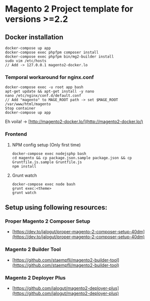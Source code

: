 # Magento 2 Project template for versions >=2.2

## Docker installation

```
docker-compose up app
docker-compose exec phpfpm composer install
docker-compose exec phpfpm bin/mg2-builder install
sudo vim /etc/hosts
// Add -> 127.0.0.1 magento2-docker.lo
```

### Temporal workaround for nginx.conf

```
docker-compose exec -u root app bash
apt-get update && apt-get install -y nano
nano /etc/nginx/conf.d/default.conf
// Add "magento" to MAGE_ROOT path -> set $MAGE_ROOT /var/www/html/magento
Stop container
docker-compose up app
```

Eh voila! -> [http://magento2-docker.lo/](http://magento2-docker.lo/)

### Frontend

1. NPM config setup (Only first time)

	```
	docker-compose exec nodejsphp bash
	cd magento && cp package.json.sample package.json && cp 	Gruntfile.js.sample Gruntfile.js
	npm install
	```

2. Grunt watch

	```
	docker-compose exec node bash
	grunt exec:<theme>
	grunt watch
	```

## Setup using following resources:

### Proper Magento 2 Composer Setup

* [https://dev.to/jalogut/proper-magento-2-composer-setup-40dm](https://dev.to/jalogut/proper-magento-2-composer-setup-40dm)

### Magento 2 Builder Tool

* [https://github.com/staempfli/magento2-builder-tool](https://github.com/staempfli/magento2-builder-tool)

### Magento 2 Deployer Plus

* [https://github.com/jalogut/magento2-deployer-plus](https://github.com/jalogut/magento2-deployer-plus)